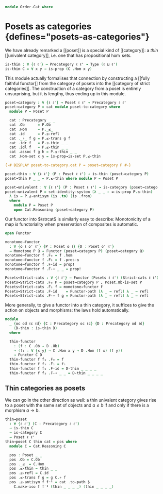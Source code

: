 <!--
```agda
open import Cat.Instances.StrictCat
open import Cat.Instances.Functor
open import Cat.Prelude

open import Order.Base

import Cat.Reasoning

import Order.Reasoning

open Precategory
open Poset
```
-->

```agda
module Order.Cat where
```

# Posets as categories {defines="posets-as-categories"}

We have already remarked a [[poset]] is a special kind of [[category]]: a
*thin* [[univalent category]], i.e. one that has propositional $\hom$ sets.

```agda
is-thin : ∀ {ℓ ℓ'} → Precategory ℓ ℓ' → Type (ℓ ⊔ ℓ')
is-thin C = ∀ x y → is-prop (C .Hom x y)
```

This module actually formalises that connection by constructing a
[[fully faithful functor]] from the category of posets into the
[[category of strict categories]]. The construction of a category from a
poset is entirely unsurprising, but it is lengthy, thus ending up in
this module.

```agda
poset→category : ∀ {ℓ ℓ'} → Poset ℓ ℓ' → Precategory ℓ ℓ'
poset→category P = cat module poset-to-category where
  module P = Poset P

  cat : Precategory _ _
  cat .Ob      = P.Ob
  cat .Hom     = P._≤_
  cat .id      = P.≤-refl
  cat ._∘_ f g = P.≤-trans g f
  cat .idr f   = P.≤-thin _ _
  cat .idl f   = P.≤-thin _ _
  cat .assoc f g h = P.≤-thin _ _
  cat .Hom-set x y = is-prop→is-set P.≤-thin

{-# DISPLAY poset-to-category.cat P = poset→category P #-}

poset→thin : ∀ {ℓ ℓ'} (P : Poset ℓ ℓ') → is-thin (poset→category P)
poset→thin P _ _ = P.≤-thin where module P = Poset P

poset→univalent : ∀ {ℓ ℓ'} (P : Poset ℓ ℓ') → is-category (poset→category P)
poset→univalent P = set-identity-system (λ _ _ → ≅-is-prop P.≤-thin)
  λ is → P.≤-antisym (is .to) (is .from)
  where
    module P = Poset P
    open Cat.Reasoning (poset→category P)
```

Our functor into $\strcat$ is similarly easy to describe: Monotonicity
of a map _is_ functoriality when preservation of composites is
automatic.

```agda
open Functor

monotone→functor
  : ∀ {o ℓ o' ℓ'} {P : Poset o ℓ} {Q : Poset o' ℓ'}
  → Monotone P Q → Functor (poset→category P) (poset→category Q)
monotone→functor f .F₀ = f .hom
monotone→functor f .F₁ = f .pres-≤
monotone→functor f .F-id = prop!
monotone→functor f .F-∘ _ _ = prop!

Posets↪Strict-cats : ∀ {ℓ ℓ'} → Functor (Posets ℓ ℓ') (Strict-cats ℓ ℓ')
Posets↪Strict-cats .F₀ P = poset→category P , Poset.Ob-is-set P
Posets↪Strict-cats .F₁ f = monotone→functor f
Posets↪Strict-cats .F-id    = Functor-path (λ _ → refl) λ _ → refl
Posets↪Strict-cats .F-∘ f g = Functor-path (λ _ → refl) λ _ → refl
```

More generally, to give a functor into a thin category, it suffices to give the
action on objects and morphisms: the laws hold automatically.

```agda
module
  _ {oc od ℓc ℓd} {C : Precategory oc ℓc} {D : Precategory od ℓd}
    (D-thin : is-thin D)
  where

  thin-functor
    : (f : C .Ob → D .Ob)
    → (f₁ : ∀ {x y} → C .Hom x y → D .Hom (f x) (f y))
    → Functor C D
  thin-functor f f₁ .F₀ = f
  thin-functor f f₁ .F₁ = f₁
  thin-functor f f₁ .F-id = D-thin _ _ _ _
  thin-functor f f₁ .F-∘ _ _ = D-thin _ _ _ _
```

## Thin categories as posets

We can go in the other direction as well: a thin univalent category
gives rise to a poset with the same set of objects and $a \leq b$ if
and only if there is a morphism $a \to b$.

```agda
thin→poset
  : ∀ {ℓ ℓ'} (C : Precategory ℓ ℓ')
  → is-thin C
  → is-category C
  → Poset ℓ ℓ'
thin→poset C thin cat = pos where
  module C = Cat.Reasoning C

  pos : Poset _ _
  pos .Ob = C.Ob
  pos ._≤_ = C.Hom
  pos .≤-thin = thin _ _
  pos .≤-refl = C.id
  pos .≤-trans f g = g C.∘ f
  pos .≤-antisym f f⁻¹ = cat .to-path $
    C.make-iso f f⁻¹ (thin _ _ _ _) (thin _ _ _ _)
```
